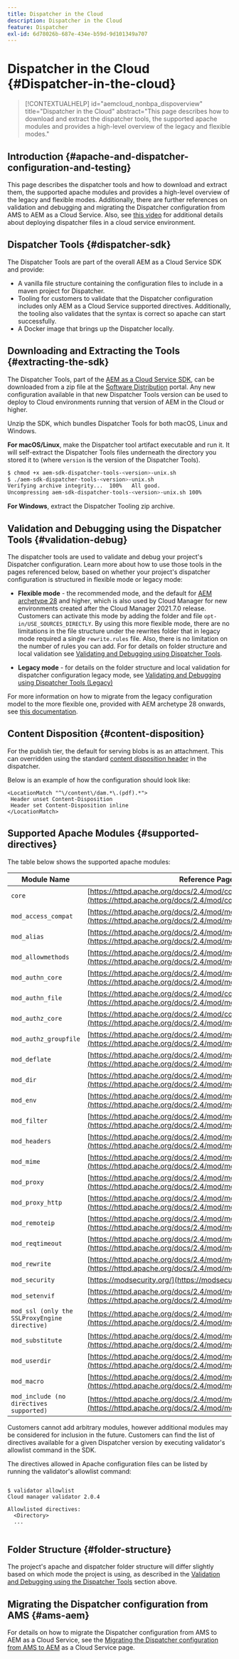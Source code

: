 ```yaml
---
title: Dispatcher in the Cloud
description: Dispatcher in the Cloud 
feature: Dispatcher
exl-id: 6d78026b-687e-434e-b59d-9d101349a707
---
```

# Dispatcher in the Cloud {#Dispatcher-in-the-cloud}

>[!CONTEXTUALHELP]
>id="aemcloud_nonbpa_dispoverview"
>title="Dispatcher in the Cloud"
>abstract="This page describes how to download and extract the dispatcher tools, the supported apache modules and provides a high-level overview of the legacy and flexible modes."

## Introduction {#apache-and-dispatcher-configuration-and-testing}

This page describes the dispatcher tools and how to download and extract them, the supported apache modules and provides a high-level overview of the legacy and flexible modes. Additionally, there are further references on validation and debugging and migrating the Dispatcher configuration from AMS to AEM as a Cloud Service. Also, see [this video](https://experienceleague.adobe.com/docs/experience-manager-learn/cloud-service/cloud-5/cloud5-aem-dispatcher-cloud.html) for additional details about deploying dispatcher files in a cloud service environment.

## Dispatcher Tools {#dispatcher-sdk}

The Dispatcher Tools are part of the overall AEM as a Cloud Service SDK and provide:

* A vanilla file structure containing the configuration files to include in a maven project for Dispatcher.
* Tooling for customers to validate that the Dispatcher configuration includes only AEM as a Cloud Service supported directives.        Additionally, the tooling also validates that the syntax is correct so apache can start successfully.
* A Docker image that brings up the Dispatcher locally.

## Downloading and Extracting the Tools {#extracting-the-sdk}

The Dispatcher Tools, part of the [AEM as a Cloud Service SDK](/help/implementing/developing/introduction/aem-as-a-cloud-service-sdk.md), can be downloaded from a zip file at the [Software Distribution](https://downloads.experiencecloud.adobe.com/content/software-distribution/en/aemcloud.html) portal. Any new configuration available in that new Dispatcher Tools version can be used to deploy to Cloud environments running that version of AEM in the Cloud or higher.

Unzip the SDK, which bundles Dispatcher Tools for both macOS, Linux and Windows.

**For macOS/Linux**, make the Dispatcher tool artifact executable and run it. It will self-extract the Dispatcher Tools files underneath the directory you stored it to (where `version` is the version of the Dispatcher Tools).

```bash
$ chmod +x aem-sdk-dispatcher-tools-<version>-unix.sh
$ ./aem-sdk-dispatcher-tools-<version>-unix.sh
Verifying archive integrity...  100%   All good.
Uncompressing aem-sdk-dispatcher-tools-<version>-unix.sh 100%

```

**For Windows**, extract the Dispatcher Tooling zip archive.

## Validation and Debugging using the Dispatcher Tools {#validation-debug}

The dispatcher tools are used to validate and debug your project's Dispatcher configuration. Learn more about how to use those tools in the pages referenced below, based on whether your project's dispatcher configuration is structured in flexible mode or legacy mode:

* **Flexible mode** - the recommended mode, and the default for [AEM archetype 28](https://experienceleague.adobe.com/docs/experience-manager-core-components/using/developing/archetype/overview.html?lang=en) and higher, which is also used by Cloud Manager for new environments created after the Cloud Manager 2021.7.0 release. Customers can activate this mode by adding the folder and file `opt-in/USE_SOURCES_DIRECTLY`. By using this more flexible mode, there are no limitations in the file structure under the rewrites folder that in legacy mode required a single `rewrite.rules` file. Also, there is no limitation on the number of rules you can add. For for details on folder structure and local validation see [Validating and Debugging using Dispatcher Tools](/help/implementing/dispatcher/validation-debug.md).

* **Legacy mode** - for details on the folder structure and local validation for dispatcher configuration legacy mode, see [Validating and Debugging using Dispatcher Tools (Legacy)](/help/implementing/dispatcher/validation-debug-legacy.md)

For more information on how to migrate from the legacy configuration model to the more flexible one, provided with AEM archetype 28 onwards, see [this documentation](/help/implementing/dispatcher/validation-debug.md#migrating).
  
## Content Disposition {#content-disposition}

For the publish tier, the default for serving blobs is as an attachment. This can overridden using the standard [content disposition header](https://developer.mozilla.org/en-US/docs/Web/HTTP/Headers/Content-Disposition) in the dispatcher.

Below is an example of how the configuration should look like:

```
<LocationMatch "^\/content\/dam.*\.(pdf).*">
 Header unset Content-Disposition
 Header set Content-Disposition inline
</LocationMatch>
```

## Supported Apache Modules {#supported-directives}

The table below shows the supported apache modules:

| Module Name | Reference Page |
|---|---|
| `core` | [https://httpd.apache.org/docs/2.4/mod/core.html](https://httpd.apache.org/docs/2.4/mod/core.html) |
| `mod_access_compat` | [https://httpd.apache.org/docs/2.4/mod/mod_access_compat.html](https://httpd.apache.org/docs/2.4/mod/mod_access_compat.html) |
| `mod_alias` | [https://httpd.apache.org/docs/2.4/mod/mod_alias.html](https://httpd.apache.org/docs/2.4/mod/mod_alias.html) |
| `mod_allowmethods` | [https://httpd.apache.org/docs/2.4/mod/mod_allowmethods.html](https://httpd.apache.org/docs/2.4/mod/mod_allowmethods.html) |
| `mod_authn_core` | [https://httpd.apache.org/docs/2.4/mod/mod_authn_core.html](https://httpd.apache.org/docs/2.4/mod/mod_authn_core.html) |
| `mod_authn_file` | [https://httpd.apache.org/docs/2.4/mod/core.html](https://httpd.apache.org/docs/2.4/mod/mod_authn_file.html) |
| `mod_authz_core` | [https://httpd.apache.org/docs/2.4/mod/core.html](https://httpd.apache.org/docs/2.4/mod/mod_authz_core.html) |
| `mod_authz_groupfile` | [https://httpd.apache.org/docs/2.4/mod/mod_authz_groupfile.html](https://httpd.apache.org/docs/2.4/mod/mod_authz_groupfile.html) |
| `mod_deflate` | [https://httpd.apache.org/docs/2.4/mod/mod_deflate.html](https://httpd.apache.org/docs/2.4/mod/mod_deflate.html) |
| `mod_dir` | [https://httpd.apache.org/docs/2.4/mod/mod_dir.html](https://httpd.apache.org/docs/2.4/mod/mod_dir.html) |
| `mod_env` | [https://httpd.apache.org/docs/2.4/mod/mod_env.html](https://httpd.apache.org/docs/2.4/mod/mod_env.html) |
| `mod_filter` | [https://httpd.apache.org/docs/2.4/mod/mod_filter.html](https://httpd.apache.org/docs/2.4/mod/mod_filter.html) |
| `mod_headers` | [https://httpd.apache.org/docs/2.4/mod/mod_headers.html](https://httpd.apache.org/docs/2.4/mod/mod_headers.html) |
| `mod_mime` | [https://httpd.apache.org/docs/2.4/mod/mod_mime.html](https://httpd.apache.org/docs/2.4/mod/mod_mime.html) |
| `mod_proxy` | [https://httpd.apache.org/docs/2.4/mod/mod_proxy.html](https://httpd.apache.org/docs/2.4/mod/mod_proxy.html) |
| `mod_proxy_http` | [https://httpd.apache.org/docs/2.4/mod/mod_proxy_http.html](https://httpd.apache.org/docs/2.4/mod/mod_proxy_http.html) |
| `mod_remoteip` | [https://httpd.apache.org/docs/2.4/mod/mod_remoteip.html](https://httpd.apache.org/docs/2.4/mod/mod_remoteip.html) |
| `mod_reqtimeout` | [https://httpd.apache.org/docs/2.4/mod/mod_reqtimeout.html](https://httpd.apache.org/docs/2.4/mod/mod_reqtimeout.html) |
| `mod_rewrite` | [https://httpd.apache.org/docs/2.4/mod/mod_rewrite.html](https://httpd.apache.org/docs/2.4/mod/mod_rewrite.html) |
| `mod_security` | [https://modsecurity.org/](https://modsecurity.org/) |
| `mod_setenvif` | [https://httpd.apache.org/docs/2.4/mod/mod_setenvif.html](https://httpd.apache.org/docs/2.4/mod/mod_setenvif.html) |
| `mod_ssl (only the SSLProxyEngine directive)` | [https://httpd.apache.org/docs/2.4/mod/mod_ssl.html#sslproxyengine](https://httpd.apache.org/docs/2.4/mod/mod_ssl.html#sslproxyengine) |
| `mod_substitute` | [https://httpd.apache.org/docs/2.4/mod/mod_substitute.html](https://httpd.apache.org/docs/2.4/mod/mod_substitute.html) |
| `mod_userdir` | [https://httpd.apache.org/docs/2.4/mod/mod_userdir.html](https://httpd.apache.org/docs/2.4/mod/mod_userdir.html) |
| `mod_macro` | [https://httpd.apache.org/docs/2.4/mod/mod_macro.html](https://httpd.apache.org/docs/2.4/mod/mod_macro.html) |
| `mod_include (no directives supported)` | [https://httpd.apache.org/docs/2.4/mod/mod_include.html](https://httpd.apache.org/docs/2.4/mod/mod_include.html) |


Customers cannot add arbitrary modules, however additional modules may be considered for inclusion in the future. Customers can find the list of directives available for a given Dispatcher version by executing validator's allowlist command in the SDK.

The directives allowed in Apache configuration files can be listed by running the validator's allowlist command:

```

$ validator allowlist
Cloud manager validator 2.0.4
 
Allowlisted directives:
  <Directory>
  ...
  
```

## Folder Structure {#folder-structure}

The project's apache and dispatcher folder structure will differ slightly based on which mode the project is using, as described in the [Validation and Debugging using the Dispatcher Tools](#validation-debug) section above.

## Migrating the Dispatcher configuration from AMS {#ams-aem}

For details on how to migrate the Dispatcher configuration from AMS to AEM as a Cloud Service, see the [Migrating the Dispatcher configuration from AMS to AEM](/help/implementing/dispatcher/ams-aem.md) as a Cloud Service page.
